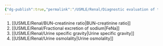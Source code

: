 ```yaml
---
{"dg-publish":true,"permalink":"/USMLE/Renal/Diagnostic evaluation of the kidney and urinary tract/"}
---
```


1. [[USMLE/Renal/BUN-creatinine ratio\|BUN-creatinine ratio]]
2. [[USMLE/Renal/Fractional excretion of sodium\|FeNa]]
3. [[USMLE/Renal/Urine specific gravity\|Urine specific gravity]]
4. [[USMLE/Renal/Urine osmolality\|Urine osmolality]]
